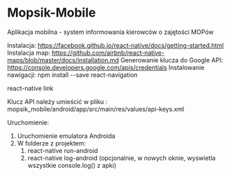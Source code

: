 # Mopsik-Mobile
Aplikacja mobilna - system informowania kierowców o zajętości MOPów

Instalacja: https://facebook.github.io/react-native/docs/getting-started.html
Instalacja map: https://github.com/airbnb/react-native-maps/blob/master/docs/installation.md
Generowanie klucza do Google API: https://console.developers.google.com/apis/credentials
Instalowanie nawigacji: npm install --save react-navigation

react-native link

Klucz API należy umieścić w pliku : mopsik_mobile/android/app/src/main/res/values/api-keys.xml

Uruchomienie:
1. Uruchomienie emulatora Androida
2. W folderze z projektem:
	1. react-native run-android
	2. react-native log-android (opcjonalnie, w nowych oknie, wyswietla wszystkie console.log() z apki)
